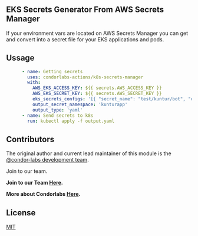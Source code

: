 ## EKS Secrets Generator From AWS Secrets Manager
If your environment vars are located on AWS Secrets Manager you can get and convert into a secret file for your EKS applications and pods. 

## Ussage

```yaml
      - name: Getting secrets 
        uses: condorlabs-actions/k8s-secrets-manager
        with: 
          AWS_EKS_ACCESS_KEY: ${{ secrets.AWS_ACCESS_KEY }}
          AWS_EKS_SECRET_KEY: ${{ secrets.AWS_SECRET_KEY }}
          eks_secrets_configs: '[{ "secret_name": "test/kuntur/bot", "output_secret_name": "kuntur-secrets-eks" }]'
          output_secret_namespace: 'kunturapp'
          output_type: 'yaml'
      - name: Send secrets to k8s
        run: kubectl apply -f output.yaml
```

## Contributors

The original author and current lead maintainer of this module is the [@condor-labs development team](https://condorlabs.io/team).

Join to our team. 

**Join to our Team [Here](https://condorlabs.io/hiring).**

**More about Condorlabs [Here](https://condorlabs.io/about).**

## License

[MIT](LICENSE)